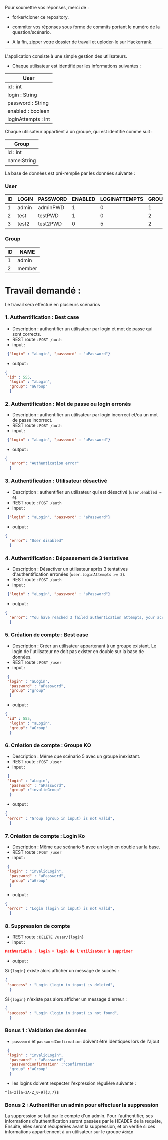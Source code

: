 Pour soumettre vos réponses, merci de : 

- forker/cloner ce repository. 
- commiter vos réponses sous forme de commits 
portant le numéro de la question/scénario.

- A la fin, zipper votre dossier de travail et uploder-le sur Hackerrank.
----
L'application consiste à une simple gestion des utilisateurs.

- Chaque utilisateur est identifié par les informations suivantes :

| User                   |
|------------------------|
 | id    : int            |
 | login    : String      |
 | password    : String   |
 | enabled      : boolean |
 | loginAttempts : int    |

Chaque utilisateur appartient à un groupe, qui est identifié comme suit : 
 
 | Group             |
|-------------------|
| id : int          |
| name:String       |

La base de données est pré-remplie par les données suivante : 

### User
|ID|LOGIN|PASSWORD|ENABLED|LOGINATTEMPTS | GROUP_ID   |
|---|---|---|----|-----|------------|
|1|	admin|	adminPWD|	1|	0| 	1         |
|2|	test|	testPWD|	1|	0| 	2         |
|3|	test2|	test2PWD|	0|	5| 	2         |
          
### Group
|ID| NAME   |
|---|--------|
|1| 	admin  |
|2| 	member| 


# Travail demandé : 
Le travail sera effectué en plusieurs scénarios

### 1. Authentification : Best case
- Description : authentifier un utilisateur par login et mot de passe qui sont corrects.
- REST route : `POST /auth`
- input : 
 ```json 
  {"login" : "aLogin", "password" : "aPassword"}
```
- output :
 
```json 
{
 "id" : 555,
  "login" : "aLogin",
  "group": "aGroup"
  }
```
### 2. Authentification : Mot de passe ou login erronés
- Description : authentifier un utilisateur par login incorrect et/ou un mot de passe incorrect.
- REST route : `POST /auth`
- input :
 ```json 
  {"login" : "aLogin", "password" : "aPassword"}
```
- output :

```json 
{ 
  "error": "Authentication error"
  }
```

### 3. Authentification : Utilisateur désactivé
- Description : authentifier un utilisateur qui est désactivé (`user.enabled = 0`).
- REST route : `POST /auth`
- input :
 ```json 
  {"login" : "aLogin", "password" : "aPassword"}
```
- output :

```json 
{ 
  "error": "User disabled"
  }
```

### 4. Authentification : Dépassement de 3 tentatives
- Description : Désactiver un utilisateur après 3 tentatives d'authentification erronées (`user.loginAttempts >= 3`).
- REST route : `POST /auth`
- input :
 ```json 
  {"login" : "aLogin", "password" : "aPassword"}
```
- output :

```json 
{ 
  "error": "You have reached 3 failed authentication attempts, your account will be disabled"
  }
```
### 5. Création de compte : Best case
- Description : Créer un utilisateur appartenant à un groupe existant.
 Le login de l'utilisateur ne doit pas exister en double sur la base de données.
- REST route : `POST /user`
- input :

 ```json 
  {
  "login" : "aLogin", 
   "password" : "aPassword",  
   "group" :"group"
   }
```
- output :

```json 
{
 "id" : 555,
  "login" : "aLogin",
  "group": "aGroup"
  }
```
### 6. Création de compte : Groupe KO
- Description : Même que scénario 5 avec un groupe inexistant.
- REST route : `POST /user`
- input :

 ```json 
  {
  "login" : "aLogin", 
   "password" : "aPassword",  
   "group" :"invalidGroup"
   }
```
- output :

```json 
{
 "error" : "Group (group in input) is not valid",
  }
```
### 7. Création de compte : Login Ko
- Description : Même que scénario 5 avec un login en double sur la base.
- REST route : `POST /user`
- input :

 ```json 
  {
  "login" : "invalidLogin", 
   "password" : "aPassword",  
   "group" :"aGroup"
   }
```
- output :

```json 
{
 "error" : "Login (login in input) is not valid",
  }
```

### 8. Suppression de compte

- REST route : `DELETE /user/{login}`
- input :

 ```json 
 PathVariable : login = login de l'utilisateur à supprimer
```
- output :

Si `{login}` existe alors afficher un message de succès : 

```json 
{
 "success" : "Login (login in input) is deleted",
  }
```
Si `{login}` n'existe pas alors afficher un message d'erreur :

```json 
{
 "success" : "Login (login in input) is not found",
  }
```

### Bonus 1 : Valdiation des données
- `password` et `passwordConfirmation` doivent être identiques lors de l'ajout
 ```json 
  {
  "login" : "invalidLogin", 
   "password" : "aPassword",  
   "passwordConfirmation" :"confirmation"
   "group" :"aGroup"
   }
```
- les logins doivent respecter l'expression régulière suivante :
``` regexp
^[a-z][a-zA-Z_0-9]{3,7}$
```

### Bonus 2 : Authentifier un admin pour effectuer la suppression
 La suppression se fait par le compte d'un admin. Pour l'authentifier,
 ses informations d'authentification seront passées par le HEADER de la requête, 
Ensuite, elles seront récupérées avant la suppression, et on vérifie si ces informations 
appartiennent à un utilisateur sur le groupe `Admin`



